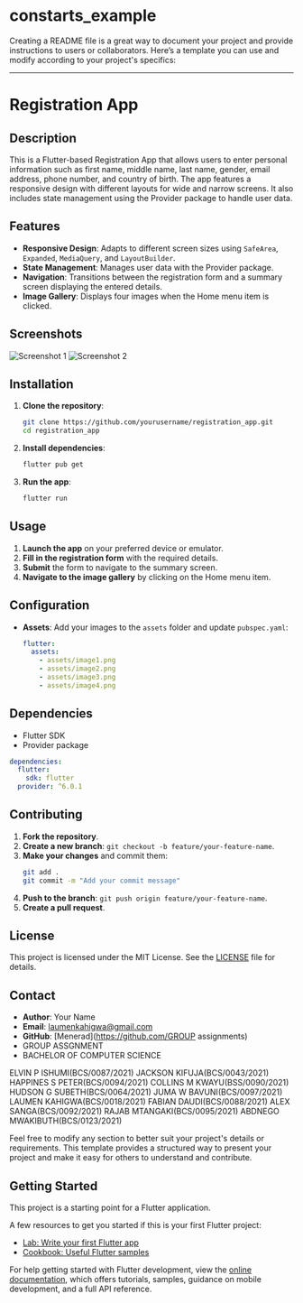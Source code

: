 # constarts_example

Creating a README file is a great way to document your project and provide instructions to users or collaborators. Here’s a template you can use and modify according to your project's specifics:

---

# Registration App

## Description

This is a Flutter-based Registration App that allows users to enter personal information such as first name, middle name, last name, gender, email address, phone number, and country of birth. The app features a responsive design with different layouts for wide and narrow screens. It also includes state management using the Provider package to handle user data.

## Features

- **Responsive Design**: Adapts to different screen sizes using `SafeArea`, `Expanded`, `MediaQuery`, and `LayoutBuilder`.
- **State Management**: Manages user data with the Provider package.
- **Navigation**: Transitions between the registration form and a summary screen displaying the entered details.
- **Image Gallery**: Displays four images when the Home menu item is clicked.

## Screenshots

![Screenshot 1](assets/screenshots/screenshot1.png)
![Screenshot 2](assets/screenshots/screenshot2.png)

## Installation

1. **Clone the repository**:
   ```bash
   git clone https://github.com/yourusername/registration_app.git
   cd registration_app
   ```

2. **Install dependencies**:
   ```bash
   flutter pub get
   ```

3. **Run the app**:
   ```bash
   flutter run
   ```

## Usage

1. **Launch the app** on your preferred device or emulator.
2. **Fill in the registration form** with the required details.
3. **Submit** the form to navigate to the summary screen.
4. **Navigate to the image gallery** by clicking on the Home menu item.

## Configuration

- **Assets**: Add your images to the `assets` folder and update `pubspec.yaml`:
  ```yaml
  flutter:
    assets:
      - assets/image1.png
      - assets/image2.png
      - assets/image3.png
      - assets/image4.png
  ```

## Dependencies

- Flutter SDK
- Provider package

```yaml
dependencies:
  flutter:
    sdk: flutter
  provider: ^6.0.1
```

## Contributing

1. **Fork the repository**.
2. **Create a new branch**: `git checkout -b feature/your-feature-name`.
3. **Make your changes** and commit them:
   ```bash
   git add .
   git commit -m "Add your commit message"
   ```
4. **Push to the branch**: `git push origin feature/your-feature-name`.
5. **Create a pull request**.

## License

This project is licensed under the MIT License. See the [LICENSE](LICENSE) file for details.

## Contact

- **Author**: Your Name
- **Email**: laumenkahigwa@gmail.com
- **GitHub**: [Menerad](https://github.com/GROUP assignments)
- GROUP ASSGNMENT
- BACHELOR OF COMPUTER SCIENCE


ELVIN P ISHUMI(BCS/0087/2021)
JACKSON KIFUJA(BCS/0043/2021)
HAPPINES S PETER(BCS/0094/2021)
COLLINS M KWAYU(BSS/0090/2021)
HUDSON G SUBETH(BCS/0064/2021)
JUMA W BAVUNI(BCS/0097/2021)
LAUMEN KAHIGWA(BCS/0018/2021)
FABIAN DAUDI(BCS/0088/2021)
ALEX SANGA(BCS/0092/2021)
RAJAB MTANGAKI(BCS/0095/2021)
ABDNEGO MWAKIBUTH(BCS/0123/2021)



Feel free to modify any section to better suit your project's details or requirements. This template provides a structured way to present your project and make it easy for others to understand and contribute.

## Getting Started

This project is a starting point for a Flutter application.

A few resources to get you started if this is your first Flutter project:

- [Lab: Write your first Flutter app](https://docs.flutter.dev/get-started/codelab)
- [Cookbook: Useful Flutter samples](https://docs.flutter.dev/cookbook)

For help getting started with Flutter development, view the
[online documentation](https://docs.flutter.dev/), which offers tutorials,
samples, guidance on mobile development, and a full API reference.
